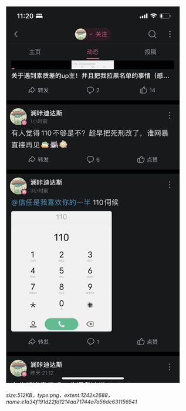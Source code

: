 ![](./e1a34f191d22fd1214aa71744a7a56dc631156541.png "你知道的太多了")
###### size:512KB，type:png，extent:1242x2688，name:e1a34f191d22fd1214aa71744a7a56dc631156541
